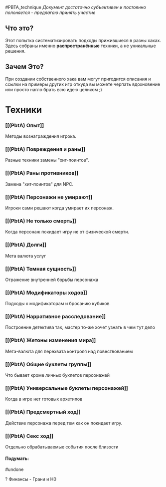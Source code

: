 #PBTA_technique 
*Документ достаточно субъективен и постоянно полоняется - предлагаю принять участие*
## Что это? 
Этот попытка систематизировать подходы прижившиеся в разны хаках.
Здесь собраны именно **распространённые** техники, а не уникальные решения.
## Зачем Это?
При создании собственного хака вам могут пригодится описания и ссылки на примеры других игр откуда вы можете черпать вдохновение или просто нагло брать всю идею целиком ;)

# Техники

### [[(PbtA) Опыт]] 
Методы вознаграждения игрока. 

### [[(PbtA) Повреждения и раны]] 
Разные техники замены "хит-поинтов".

### [[(PbtA) Раны противников]]
Замена "хит-поинтов" для NPC.

### [[(PbtA) Персонажи не умирают]]
Игроки сами решают когда умирает их персонаж.

### [[(PbtA) Не только смерть]]
Когда персонаж покидает игру не от физической смерти.

### [[(PbtA) Долги]]
Мета валюта услуг 

### [[(PbtA) Темная сущность]]
Отражение внутренней борьбы персонажа

### [[(PbtA) Модификаторы ходов]]
Подходы к модификаторам и бросанию кубиков

### [[(PbtA) Нарративное расследование]]
Построение детектива так, мастер то-же хочет узнать в чем тут дело

### [[(PbtA) Жетоны изменения мира]]
 Мета-валюта для перехвата контроля над повествованием

### [[(PbtA) Общие буклеты группы]]
Что бывает кроме личных буклетов персонажей

### [[(PbtA) Универсальные буклеты персонажей]]
Когда в игре нет готовых архетипов 

### [[(PbtA) Предсмертный ход]]
Действие персонажа перед тем как он покидает игру.

### [[(PbtA) Секс ход]]
Отдельно обрабатываемые события после близости  

#### Подумать: 
#undone 

? Финансы - Грани и H0